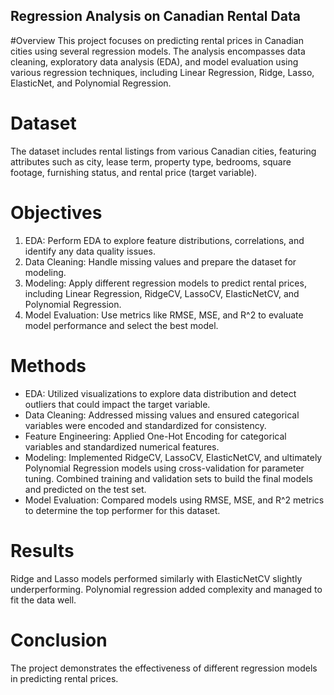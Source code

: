 ## Regression Analysis on Canadian Rental Data

#Overview
This project focuses on predicting rental prices in Canadian cities using several regression models. The analysis encompasses data cleaning, exploratory data analysis (EDA), and model evaluation using various regression techniques, including Linear Regression, Ridge, Lasso, ElasticNet, and Polynomial Regression.

# Dataset
The dataset includes rental listings from various Canadian cities, featuring attributes such as city, lease term, property type, bedrooms, square footage, furnishing status, and rental price (target variable).

# Objectives
1. EDA: Perform EDA to explore feature distributions, correlations, and identify any data quality issues.
2. Data Cleaning: Handle missing values and prepare the dataset for modeling.
3. Modeling: Apply different regression models to predict rental prices, including Linear Regression, RidgeCV, LassoCV, ElasticNetCV, and Polynomial Regression.
4. Model Evaluation: Use metrics like RMSE, MSE, and R^2 to evaluate model performance and select the best model.

# Methods
- EDA: Utilized visualizations to explore data distribution and detect outliers that could impact the target variable.
- Data Cleaning: Addressed missing values and ensured categorical variables were encoded and standardized for consistency.
- Feature Engineering: Applied One-Hot Encoding for categorical variables and standardized numerical features.
- Modeling: Implemented RidgeCV, LassoCV, ElasticNetCV, and ultimately Polynomial Regression models using cross-validation for parameter tuning. Combined training and validation sets to build the final models and predicted on the test set.
- Model Evaluation: Compared models using RMSE, MSE, and R^2 metrics to determine the top performer for this dataset.

# Results
Ridge and Lasso models performed similarly with ElasticNetCV slightly underperforming. Polynomial regression added complexity and managed to fit the data well.

# Conclusion
The project demonstrates the effectiveness of different regression models in predicting rental prices.

